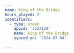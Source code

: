 ```yaml
---
name: King of the Bridge
hours_played: 2
identifiers:
  - type: steam
    appid: '2523120'
    name: King of the Bridge
    synced_on: '2024-07-04'

---
```

